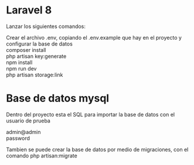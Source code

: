# Laravel 8

Lanzar los siguientes comandos:

Crear el archivo .env, copiando el .env.example que hay en el proyecto y configurar la base de datos \
composer install \
php artisan key:generate \
npm install \
npm run dev \
php artisan storage:link

# Base de datos mysql
Dentro del proyecto esta el SQL para importar la base de datos con el usuario de prueba

admin@admin \
password

Tambien se puede crear la base de datos por medio de migraciones, con el comando
php artisan:migrate